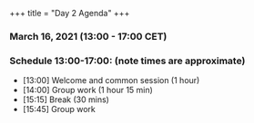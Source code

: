 +++
title = "Day 2 Agenda"
+++


### March 16, 2021 (13:00 - 17:00 CET)


### Schedule 13:00-17:00: (note times are approximate)

- [13:00] Welcome and common session (1 hour)
- [14:00] Group work (1 hour 15 min)
- [15:15] Break (30 mins)
- [15:45] Group work
 


